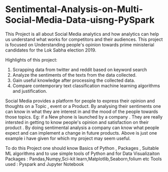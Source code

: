 # Sentimental-Analysis-on-Multi-Social-Media-Data-uisng-PySpark

This Project is all about Social Media analytics and how analytics can help us understand what works for competitors and their audiences.
This project is focused on Understanding people's opinion towards prime ministerial candidates for the Lok Sabha election 2019.

Highlights of this project:
1. Scrapping data from twitter and reddit based on keyword search
2. Analyze the sentiments of the texts from the data collected.
3. Gain useful knowledge after processing the collected data.
4. Compare contemporary text classification machine learning algorithms and justification.

Social Media provides a platform for people to express their opinion and thoughts on a Topic , event or a Product. By analysing their sentiments one can know in what they are  interest in and the mood of the people towards those topics.
Eg: if a New phone is launched by a company . They are really intersted in getting to know people's opinion and satisfaction on their product . By doing sentimental analysis a company can know what people expect and can implement a change in future products.
Above is just one example i have given for which my project may seem useful.

To do this Project one should know Basics of Python , Packages , Suitable ML algorithms and to use simple tools of Python and for Data Visualizaiton
Packages : Pandas,Numpy,Sci-kit learn,Matplotlib,Seaborn,folium etc
Tools used : Pyspark and Jupyter Notebook
